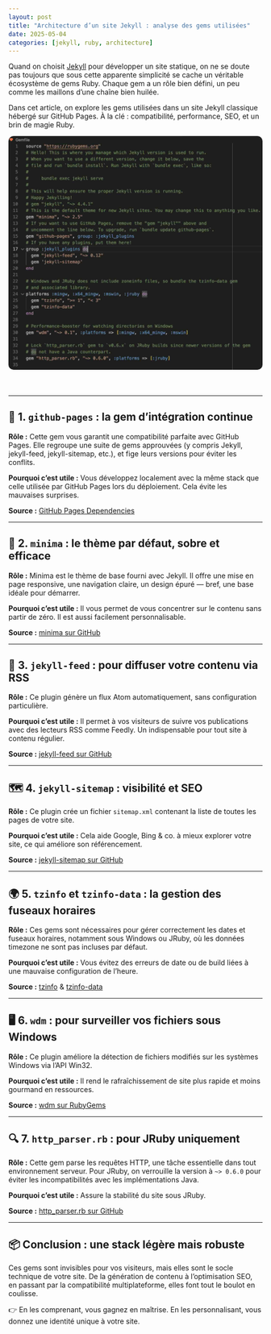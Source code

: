 ```yaml
---
layout: post
title: "Architecture d’un site Jekyll : analyse des gems utilisées"
date: 2025-05-04
categories: [jekyll, ruby, architecture]
---
```


Quand on choisit [Jekyll](https://jekyllrb.com/) pour développer un site statique, on ne se doute pas toujours que sous cette apparente simplicité se cache un véritable écosystème de gems Ruby. Chaque gem a un rôle bien défini, un peu comme les maillons d’une chaîne bien huilée.

Dans cet article, on explore les gems utilisées dans un site Jekyll classique hébergé sur GitHub Pages. À la clé : compatibilité, performance, SEO, et un brin de magie Ruby.

<p style="text-align:center; margin-bottom: 3rem;">
  <img src="/assets/images/gemjekyll.jpg" alt="Illustration du Gemfile Jekyll" style="max-width: 100%; border-radius: 10px;">
</p>

---

## 🔧 1. `github-pages` : la gem d’intégration continue

**Rôle :** Cette gem vous garantit une compatibilité parfaite avec GitHub Pages. Elle regroupe une suite de gems approuvées (y compris Jekyll, jekyll-feed, jekyll-sitemap, etc.), et fige leurs versions pour éviter les conflits.

**Pourquoi c’est utile :** Vous développez localement avec la même stack que celle utilisée par GitHub Pages lors du déploiement. Cela évite les mauvaises surprises.

**Source :** [GitHub Pages Dependencies](https://github.com/github/pages-gem)

---

## 🎨 2. `minima` : le thème par défaut, sobre et efficace

**Rôle :** Minima est le thème de base fourni avec Jekyll. Il offre une mise en page responsive, une navigation claire, un design épuré — bref, une base idéale pour démarrer.

**Pourquoi c’est utile :** Il vous permet de vous concentrer sur le contenu sans partir de zéro. Il est aussi facilement personnalisable.

**Source :** [minima sur GitHub](https://github.com/jekyll/minima)

---

## 📡 3. `jekyll-feed` : pour diffuser votre contenu via RSS

**Rôle :** Ce plugin génère un flux Atom automatiquement, sans configuration particulière.

**Pourquoi c’est utile :** Il permet à vos visiteurs de suivre vos publications avec des lecteurs RSS comme Feedly. Un indispensable pour tout site à contenu régulier.

**Source :** [jekyll-feed sur GitHub](https://github.com/jekyll/jekyll-feed)

---

## 🗺️ 4. `jekyll-sitemap` : visibilité et SEO

**Rôle :** Ce plugin crée un fichier `sitemap.xml` contenant la liste de toutes les pages de votre site.

**Pourquoi c’est utile :** Cela aide Google, Bing & co. à mieux explorer votre site, ce qui améliore son référencement.

**Source :** [jekyll-sitemap sur GitHub](https://github.com/jekyll/jekyll-sitemap)

---

## 🌍 5. `tzinfo` et `tzinfo-data` : la gestion des fuseaux horaires

**Rôle :** Ces gems sont nécessaires pour gérer correctement les dates et fuseaux horaires, notamment sous Windows ou JRuby, où les données timezone ne sont pas incluses par défaut.

**Pourquoi c’est utile :** Vous évitez des erreurs de date ou de build liées à une mauvaise configuration de l’heure.

**Source :** [tzinfo](https://github.com/rubysl/tzinfo) & [tzinfo-data](https://github.com/tzinfo/tzinfo-data)

---

## 🖥️ 6. `wdm` : pour surveiller vos fichiers sous Windows

**Rôle :** Ce plugin améliore la détection de fichiers modifiés sur les systèmes Windows via l’API Win32.

**Pourquoi c’est utile :** Il rend le rafraîchissement de site plus rapide et moins gourmand en ressources.

**Source :** [wdm sur RubyGems](https://rubygems.org/gems/wdm)

---

## 🔍 7. `http_parser.rb` : pour JRuby uniquement

**Rôle :** Cette gem parse les requêtes HTTP, une tâche essentielle dans tout environnement serveur. Pour JRuby, on verrouille la version à `~> 0.6.0` pour éviter les incompatibilités avec les implémentations Java.

**Pourquoi c’est utile :** Assure la stabilité du site sous JRuby.

**Source :** [http_parser.rb sur GitHub](https://github.com/tmm1/http_parser.rb)

---

## 📦 Conclusion : une stack légère mais robuste

Ces gems sont invisibles pour vos visiteurs, mais elles sont le socle technique de votre site. De la génération de contenu à l’optimisation SEO, en passant par la compatibilité multiplateforme, elles font tout le boulot en coulisse.

👉 En les comprenant, vous gagnez en maîtrise. En les personnalisant, vous donnez une identité unique à votre site.
